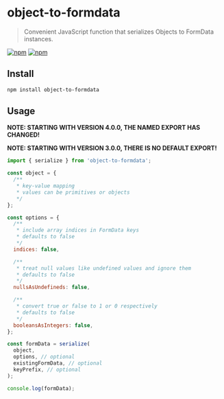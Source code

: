 # object-to-formdata

> Convenient JavaScript function that serializes Objects to FormData instances.

[![npm](https://img.shields.io/npm/v/object-to-formdata.svg)](https://www.npmjs.com/package/object-to-formdata)
[![npm](https://img.shields.io/npm/dt/object-to-formdata.svg)](https://www.npmjs.com/package/object-to-formdata)

## Install

```sh
npm install object-to-formdata
```

## Usage

**NOTE: STARTING WITH VERSION 4.0.0, THE NAMED EXPORT HAS CHANGED!**

**NOTE: STARTING WITH VERSION 3.0.0, THERE IS NO DEFAULT EXPORT!**

```js
import { serialize } from 'object-to-formdata';

const object = {
  /**
   * key-value mapping
   * values can be primitives or objects
   */
};

const options = {
  /**
   * include array indices in FormData keys
   * defaults to false
   */
  indices: false,

  /**
   * treat null values like undefined values and ignore them
   * defaults to false
   */
  nullsAsUndefineds: false,

  /**
   * convert true or false to 1 or 0 respectively
   * defaults to false
   */
  booleansAsIntegers: false,
};

const formData = serialize(
  object,
  options, // optional
  existingFormData, // optional
  keyPrefix, // optional
);

console.log(formData);
```

